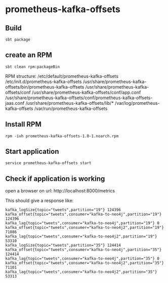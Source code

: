 # prometheus-kafka-offsets

## Build
    sbt package


## create an RPM

    sbt clean rpm:packageBin

RPM structure:
    /etc/default/prometheus-kafka-offsets
    /etc/init.d/prometheus-kafka-offsets
    /usr/share/prometheus-kafka-offsets/bin/prometheus-kafka-offsets
    /usr/share/prometheus-kafka-offsets/conf
    /usr/share/prometheus-kafka-offsets/conf/app.conf
    /usr/share/prometheus-kafka-offsets/conf/prometheus-kafka-offsets-jaas.conf
    /usr/share/prometheus-kafka-offsets/lib/*
    /var/log/prometheus-kafka-offsets
    /var/run/prometheus-kafka-offsets

## Install RPM

    rpm -ivh prometheus-kafka-offsets-1.0-1.noarch.rpm
    
## Start application

    service prometheus-kafka-offsets start
    
## Check if application is working

open a browser on url: http://localhost:8000/metrics

This should give a response like:

    kafka_logSize{topic="tweets",partition="19"} 124396
    kafka_offset{topic="tweets",consumer="kafka-to-neo4j",partition="19"} 124396
    kafka_lag{topic="tweets",consumer="kafka-to-neo4j",partition="19"} 0
    kafka_offset{topic="tweets",consumer="kafka-to-neo4j2",partition="19"} 71086
    kafka_lag{topic="tweets",consumer="kafka-to-neo4j2",partition="19"} 53310
    kafka_logSize{topic="tweets",partition="35"} 124414
    kafka_offset{topic="tweets",consumer="kafka-to-neo4j",partition="35"} 124414
    kafka_lag{topic="tweets",consumer="kafka-to-neo4j",partition="35"} 0
    kafka_offset{topic="tweets",consumer="kafka-to-neo4j2",partition="35"} 71101
    kafka_lag{topic="tweets",consumer="kafka-to-neo4j2",partition="35"} 53313